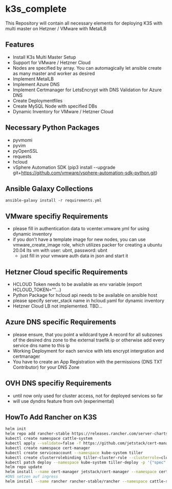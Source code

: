 # k3s_complete
This Repository will contain all necessary elements for deploying K3S with multi master on Hetzner / VMware with MetalLB

## Features
  - Install K3s Multi Master Setup
  - Support for VMware / Hetzner Cloud
  - Nodes are specified by array. You can automagically let ansible create as many master and worker as desired
  - Implement MetalLB
  - Implement Azure DNS
  - Implement Certmanager for LetsEncrypt with DNS Validation for Azure DNS
  - Create Deploymentfiles
  - Create MySQL Node with specified DBs
  - Dynamic Inventory for VMware / Hetzner Cloud

## Necessary Python Packages
  - pyvmomi
  - pyvim
  - pyOpenSSL
  - requests
  - hcloud
  - vSphere Automation SDK (pip3 install --upgrade git+https://github.com/vmware/vsphere-automation-sdk-python.git)

## Ansible Galaxy Collections
```ansible-galaxy install -r requirements.yml```

## VMware specifiy Requirements
  - please fill in authentication data to vcenter.vmware.yml for using dynamic inventory
  - if you don't have a template image for new nodes, you can use vmware_create_image role, which utilizes packer for creating a ubuntu 20.04 lts vm with user: ubnt, password: ubnt
    - just fill in your vmware auth data in json and start it

## Hetzner Cloud specific Requirements
  - HCLOUD Token needs to be available as env variable (export HCLOUD_TOKEN=""...)
  - Python Package for hcloud api needs to be available on ansible host
  - please specify server_stack name in hcloud.yaml for dynamic inventory
  - Hetzner Cloud LB not implemented. TBD...

## Azure DNS specific Requirements
  - please ensure, that you point a wildcard type A record for all subzones of the desired dns zone to the external traefik ip or otherwise add every service dns name to this ip
  - Working Deployment for each service with lets encrypt intergration and certmanager
  - You have to create an App Registration with the permissions (DNS TXT Contributor) for your DNS Zone

## OVH DNS specifiy Requirements
  - until now only used for cluster access, not for deployed services so far
  - will use dyndns feature from ovh (experimental)





## HowTo Add Rancher on K3S
```bash
helm init
helm repo add rancher-stable https://releases.rancher.com/server-charts/stable
kubectl create namespace cattle-system
kubectl apply --validate=false -f https://github.com/jetstack/cert-manager/releases/download/v1.0.4/cert-manager.crds.yaml
kubectl create namespace cert-manager
kubectl create serviceaccount --namespace kube-system tiller
kubectl create clusterrolebinding tiller-cluster-rule --clusterrole=cluster-admin --serviceaccount=kube-system:tiller
kubectl patch deploy --namespace kube-system tiller-deploy -p '{"spec":{"template":{"spec":{"serviceAccount":"tiller"}}}}' 
helm repo update
helm install --name cert-manager jetstack/cert-manager --namespace cert-manager --version v1.0.4
#DNS setzen auf ingress
helm install --name rancher rancher-stable/rancher --namespace cattle-system --set hostname=rancher.demo.sva.rocks --set ingress.tls.source=letsEncrypt --set letsEncrypt.email=your.name@here.de
```
